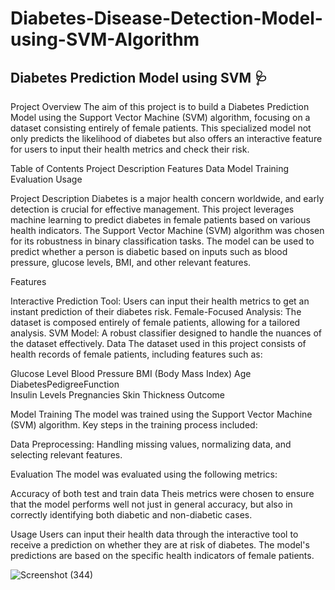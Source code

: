 # Diabetes-Disease-Detection-Model-using-SVM-Algorithm

## Diabetes Prediction Model using SVM 🩺

Project Overview
The aim of this project is to build a Diabetes Prediction Model using the Support Vector Machine (SVM) algorithm, focusing on a dataset consisting entirely of female patients. This specialized model not only predicts the likelihood of diabetes but also offers an interactive feature for users to input their health metrics and check their risk.

Table of Contents
Project Description
Features
Data
Model Training
Evaluation
Usage

Project Description
Diabetes is a major health concern worldwide, and early detection is crucial for effective management. This project leverages machine learning to predict diabetes in female patients based on various health indicators. The Support Vector Machine (SVM) algorithm was chosen for its robustness in binary classification tasks. The model can be used to predict whether a person is diabetic based on inputs such as blood pressure, glucose levels, BMI, and other relevant features.


Features

Interactive Prediction Tool: Users can input their health metrics to get an instant prediction of their diabetes risk.
Female-Focused Analysis: The dataset is composed entirely of female patients, allowing for a tailored analysis.
SVM Model: A robust classifier designed to handle the nuances of the dataset effectively.
Data
The dataset used in this project consists of health records of female patients, including features such as:

Glucose Level
Blood Pressure
BMI (Body Mass Index)
Age
DiabetesPedigreeFunction	
Insulin Levels
Pregnancies
Skin Thickness
Outcome

Model Training
The model was trained using the Support Vector Machine (SVM) algorithm. Key steps in the training process included:

Data Preprocessing: Handling missing values, normalizing data, and selecting relevant features.

Evaluation
The model was evaluated using the following metrics:

Accuracy of both test and train data
Theis metrics were chosen to ensure that the model performs well not just in general accuracy, but also in correctly identifying both diabetic and non-diabetic cases.

Usage
Users can input their health data through the interactive tool to receive a prediction on whether they are at risk of diabetes. The model's predictions are based on the specific health indicators of female patients.

![Screenshot (344)](https://github.com/user-attachments/assets/bad95216-79b9-4bac-8ba1-178c81e09f16)
